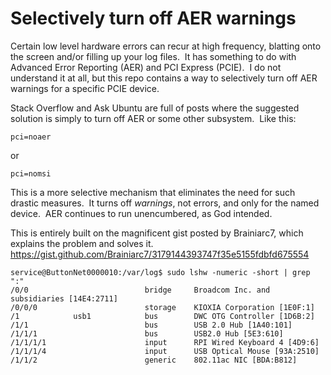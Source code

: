 # Selectively turn off AER warnings

Certain low level hardware errors can recur at high frequency, blatting onto the screen and/or filling up your log files.&nbsp;
It has something to do with Advanced Error Reporting (AER) and PCI Express (PCIE).&nbsp;
I do not understand it at all, but this repo contains a way to selectively turn off AER warnings for a specific PCIE device.&nbsp;

Stack Overflow and Ask Ubuntu are full of posts where the suggested solution is simply to turn off AER or some other subsystem.&nbsp; 
Like this:&nbsp; 

	pci=noaer

or&nbsp; 

	pci=nomsi

This is a more selective mechanism that eliminates the need for such drastic measures.&nbsp;
It turns off *warnings*, not errors, and only for the named device.&nbsp;
AER continues to run unencumbered, as God intended.&nbsp;

This is entirely built on the magnificent gist posted by Brainiarc7, which explains the problem and solves it.&nbsp; 
https://gist.github.com/Brainiarc7/3179144393747f35e5155fdbfd675554&nbsp;


	service@ButtonNet0000010:/var/log$ sudo lshw -numeric -short | grep ":"
	/0/0                          bridge     Broadcom Inc. and subsidiaries [14E4:2711]
	/0/0/0                        storage    KIOXIA Corporation [1E0F:1]
	/1            usb1            bus        DWC OTG Controller [1D6B:2]
	/1/1                          bus        USB 2.0 Hub [1A40:101]
	/1/1/1                        bus        USB2.0 Hub [5E3:610]
	/1/1/1/1                      input      RPI Wired Keyboard 4 [4D9:6]
	/1/1/1/4                      input      USB Optical Mouse [93A:2510]
	/1/1/2                        generic    802.11ac NIC [BDA:B812]



